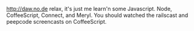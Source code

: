 http://daw.no.de relax, it's just me learn'n some Javascript. Node, CoffeeScript, Connect, and Meryl. You should watched the railscast and peepcode screencasts on CoffeeScript.  